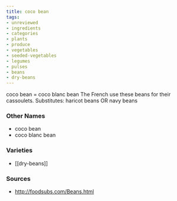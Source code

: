 ```yaml
---
title: coco bean
tags:
- unreviewed
- ingredients
- categories
- plants
- produce
- vegetables
- seeded-vegetables
- legumes
- pulses
- beans
- dry-beans
---
```

coco bean = coco blanc bean The French use these beans for their cassoulets. Substitutes: haricot beans OR navy beans

### Other Names

* coco bean
* coco blanc bean

### Varieties

* [[dry-beans]]

### Sources
* http://foodsubs.com/Beans.html
